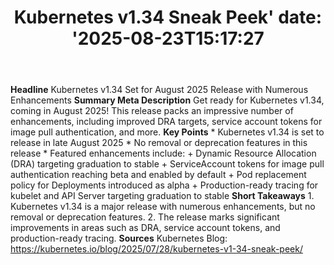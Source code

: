 ﻿---
title: "Kubernetes v1.34 Sneak Peek'
date: '2025-08-23T15:17:27"
category: "Markets"
summary: ""
slug: "kubernetes v134 sneak peek"
source_urls:
  - "https://kubernetes.io/blog/2025/07/28/kubernetes-v1-34-sneak-peek/"
seo:
  title: "Kubernetes v1.34 Sneak Peek | Hash n Hedge'
  description: '"
  keywords: ["news", "markets", "brief"]
---
**Headline** Kubernetes v1.34 Set for August 2025 Release with Numerous Enhancements  **Summary Meta Description** Get ready for Kubernetes v1.34, coming in August 2025! This release packs an impressive number of enhancements, including improved DRA targets, service account tokens for image pull authentication, and more.  **Key Points**  * Kubernetes v1.34 is set to release in late August 2025 * No removal or deprecation features in this release * Featured enhancements include: 	+ Dynamic Resource Allocation (DRA) targeting graduation to stable 	+ ServiceAccount tokens for image pull authentication reaching beta and enabled by default 	+ Pod replacement policy for Deployments introduced as alpha 	+ Production-ready tracing for kubelet and API Server targeting graduation to stable  **Short Takeaways**  1. Kubernetes v1.34 is a major release with numerous enhancements, but no removal or deprecation features. 2. The release marks significant improvements in areas such as DRA, service account tokens, and production-ready tracing.  **Sources** Kubernetes Blog: https://kubernetes.io/blog/2025/07/28/kubernetes-v1-34-sneak-peek/ 
